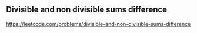 ## Divisible and non divisible sums difference
https://leetcode.com/problems/divisible-and-non-divisible-sums-difference

